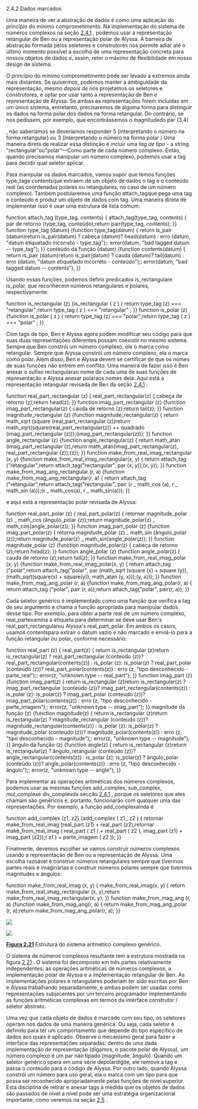 2.4.2 Dados marcados

Uma maneira de ver a abstração de dados é como uma aplicação do princípio do mínimo comprometimento. Na implementação do sistema de números complexos na seção [2.4.1](https://so45nujb3h4koud7nsjm2lne4u-ac4c6men2g7xr2a-github.translate.goog/sicp/chapters/2.4.1.html) , podemos usar a representação retangular de Ben ou a representação polar de Alyssa. A barreira de abstração formada pelos seletores e construtores nos permite adiar até o último momento possível a escolha de uma representação concreta para nossos objetos de dados e, assim, reter o máximo de flexibilidade em nosso design de sistema.

O princípio do mínimo comprometimento pode ser levado a extremos ainda mais distantes. Se quisermos, podemos manter a ambiguidade da representação, mesmo _depois de_ nós projetamos os seletores e construtores, e optar por usar tanto a representação de Ben _e_ representação de Alyssa. Se ambas as representações forem incluídas em um único sistema, entretanto, precisaremos de alguma forma para distinguir os dados na forma polar dos dados na forma retangular. Do contrário, se nos pedissem, por exemplo, que encontrássemos o magnitudedo par (3,4)

, não saberíamos se deveríamos responder 5 (interpretando o número na forma retangular) ou 3 (interpretando o número na forma polar ) Uma maneira direta de realizar essa distinção é incluir uma _tag de tipo_ - a string "rectangular"ou"polar"—Como parte de cada número complexo. Então, quando precisamos manipular um número complexo, podemos usar a tag para decidir qual seletor aplicar.

Para manipular os dados marcados, vamos supor que temos funções type_tage contentsque extraem de um objeto de dados o tag e o conteúdo real (as coordenadas polares ou retangulares, no caso de um número complexo). Também postularemos uma função attach_tagque pega uma tag e conteúdo e produz um objeto de dados com tag. Uma maneira direta de implementar isso é usar uma estrutura de lista comum:

function attach_tag (type_tag, contents) { attach_tag(type_tag, contents) { par de retorno (type_tag, conteúdo);return pair(type_tag, contents); }} function type_tag (datum) {function type_tag(datum) { return is_pair (datum)return is_pair(datum) ? cabeça (datum)? head(datum) : erro (datum, "datum etiquetado incorreto - type_tag");: error(datum, "bad tagged datum -- type_tag"); }} conteúdo da função (datum) {function contents(datum) { return is_pair (datum)return is_pair(datum) ? cauda (datum)? tail(datum) : erro (datum, "datum etiquetado incorreto - conteúdo");: error(datum, "bad tagged datum -- contents"); }}

Usando essas funções, podemos definir predicados is_rectangulare is_polar, que reconhecem números retangulares e polares, respectivamente:

function is_rectangular (z) {is_rectangular ( z ) { return type_tag (z) === "retangular";return type_tag ( z ) === "retangular" ; }} function is_polar (z) {function is_polar ( z ) { return type_tag (z) === "polar";return type_tag ( z ) === "polar" ; }}

Com tags de tipo, Ben e Alyssa agora podem modificar seu código para que suas duas representações diferentes possam coexistir no mesmo sistema. Sempre que Ben constrói um número complexo, ele o marca como retangular. Sempre que Alyssa constrói um número complexo, ela o marca como polar. Além disso, Ben e Alyssa devem se certificar de que os nomes de suas funções não entrem em conflito. Uma maneira de fazer isso é Ben anexar o sufixo rectangularao nome de cada uma de suas funções de representação e Alyssa anexar polaraos nomes dela. Aqui está a representação retangular revisada de Ben da seção [2.4.1](https://so45nujb3h4koud7nsjm2lne4u-ac4c6men2g7xr2a-github.translate.goog/sicp/chapters/2.4.1.html) :

function real_part_rectangular (z) { real_part_rectangular(z) { cabeça de retorno (z);return head(z); }} function imag_part_rectangular (z) {function imag_part_rectangular(z) { cauda de retorno (z);return tail(z); }} function magnitude_rectangular (z) {function magnitude_rectangular(z) { return math_sqrt (square (real_part_rectangular (z))return math_sqrt(square(real_part_rectangular(z)) ++ quadrado (imag_part_rectangular (z)));(imag_part_rectangular(z))); }} function angle_rectangular (z) {function angle_rectangular(z) { return math_atan (imag_part_rectangular (z),return math_atan(imag_part_rectangular(z), real_part_rectangular (z));(z)); }} function make_from_real_imag_rectangular (x, y) {function make_from_real_imag_rectangular(x, y) { return attach_tag ("retangular",return attach_tag("rectangular", par (x, y));(x, y)); }} function make_from_mag_ang_rectangular (r, a) {function make_from_mag_ang_rectangular(r, a) { return attach_tag ("retangular",return attach_tag("rectangular", pair (r _ math_cos (a), r _ math_sin (a)));(r _ math_cos(a), r _ math_sin(a))); }}

e aqui está a representação polar revisada de Alyssa:

function real_part_polar (z) { real_part_polar(z) { retornar magnitude_polar (z) _ math_cos (ângulo_polar (z));return magnitude_polar(z) _ math_cos(angle_polar(z)); }} function imag_part_polar (z) {function imag_part_polar(z) { retorna magnitude_polar (z) _ math_sin (ângulo_polar (z));return magnitude_polar(z) _ math_sin(angle_polar(z)); }} function magnitude_polar (z) {function magnitude_polar(z) { cabeça de retorno (z);return head(z); }} function angle_polar (z) {function angle_polar(z) { cauda de retorno (z);return tail(z); }} function make_from_real_imag_polar (x, y) {function make_from_real_imag_polar(x, y) { return attach_tag ("polar",return attach_tag("polar", par (math_sqrt (square (x) + square (y)),(math_sqrt(square(x) + square(y)), math_atan (y, x)));(y, x))); }} function make_from_mag_ang_polar (r, a) {function make_from_mag_ang_polar(r, a) { return attach_tag ("polar", pair (r, a));return attach_tag("polar", pair(r, a)); }}

Cada seletor genérico é implementado como uma função que verifica a tag de seu argumento e chama a função apropriada para manipular dados desse tipo. Por exemplo, para obter a parte real de um número complexo, real_partexamina a etiqueta para determinar se deve usar Ben's real_part_rectangularou Alyssa's real_part_polar. Em ambos os casos, usamos contentspara extrair o datum vazio e não marcado e enviá-lo para a função retangular ou polar, conforme necessário:

function real_part (z) { real_part(z) { return is_rectangular (z)return is_rectangular(z) ? real_part_rectangular (conteúdo (z))? real_part_rectangular(contents(z)) : is_polar (z): is_polar(z) ? real_part_polar (conteúdo (z))? real_part_polar(contents(z)) : erro (z, "tipo desconhecido - parte_real");: error(z, "unknown type -- real_part"); }} function imag_part (z) {function imag_part(z) { return is_rectangular (z)return is_rectangular(z) ? imag_part_rectangular (conteúdo (z))? imag_part_rectangular(contents(z)) : is_polar (z): is_polar(z) ? imag_part_polar (conteúdo (z))? imag_part_polar(contents(z)) : erro (z, "tipo desconhecido - parte_imagem");: error(z, "unknown type -- imag_part"); }} magnitude da função (z) {function magnitude(z) { return is_rectangular (z)return is_rectangular(z) ? magnitude_rectangular (conteúdo (z))? magnitude_rectangular(contents(z)) : is_polar (z): is_polar(z) ? magnitude_polar (conteúdo (z))? magnitude_polar(contents(z)) : erro (z, "tipo desconhecido - magnitude");: error(z, "unknown type -- magnitude"); }} ângulo da função (z) {function angle(z) { return is_rectangular (z)return is_rectangular(z) ? ângulo_retangular (conteúdo (z))? angle_rectangular(contents(z)) : is_polar (z): is_polar(z) ? ângulo_polar (conteúdo (z))? angle_polar(contents(z)) : erro (z, "tipo desconhecido - ângulo");: error(z, "unknown type -- angle"); }}

Para implementar as operações aritméticas dos números complexos, podemos usar as mesmas funções add_complex, sub_complex, mul_complexe div_complexda secção [2.4.1](https://so45nujb3h4koud7nsjm2lne4u-ac4c6men2g7xr2a-github.translate.goog/sicp/chapters/2.4.1.html) , porque os seletores que eles chamam são genéricos e, portanto, funcionarão com qualquer uma das representações. Por exemplo, a função add_complexainda é

function add_complex (z1, z2) {add_complex ( z1 , z2 ) { retornar make_from_real_imag (real_part (z1) + real_part (z2),retornar make_from_real_imag ( real_part ( z1 ) + real_part ( z2 ), imag_part (z1) + imag_part (z2));( z1 ) + parte_imagem ( z2 )); }}

Finalmente, devemos escolher se vamos construir números complexos usando a representação de Ben ou a representação de Alyssa. Uma escolha razoável é construir números retangulares sempre que tivermos partes reais e imaginárias e construir números polares sempre que tivermos magnitudes e ângulos:

function make_from_real_imag (x, y) { make_from_real_imag(x, y) { return make_from_real_imag_rectangular (x, y);return make_from_real_imag_rectangular(x, y); }} function make_from_mag_ang (r, a) {function make_from_mag_ang(r, a) { return make_from_mag_ang_polar (r, a);return make_from_mag_ang_polar(r, a); }}

![](https://source-academy.github.io/sicp/img_javascript/ch2-Z-G-62.svg)

![](https://source-academy.github.io/sicp/img_javascript/ch2-Z-G-62.svg)

**[Figura 2.21](https://so45nujb3h4koud7nsjm2lne4u-ac4c6men2g7xr2a-github.translate.goog/sicp/chapters/2.4.2.html#fig_2.21)** Estrutura do sistema aritmético complexo genérico.

O sistema de números complexos resultante tem a estrutura mostrada na figura [2,21](https://so45nujb3h4koud7nsjm2lne4u-ac4c6men2g7xr2a-github.translate.goog/sicp/chapters/2.4.2.html#fig_2.21) . O sistema foi decomposto em três partes relativamente independentes: as operações aritméticas de números complexos, a implementação polar de Alyssa e a implementação retangular de Ben. As implementações polares e retangulares poderiam ter sido escritas por Ben e Alyssa trabalhando separadamente, e ambas podem ser usadas como representações subjacentes por um terceiro programador implementando as funções aritméticas complexas em termos da interface construtor / seletor abstrato.

Uma vez que cada objeto de dados é marcado com seu tipo, os seletores operam nos dados de uma maneira genérica. Ou seja, cada seletor é definido para ter um comportamento que depende do tipo específico de dados aos quais é aplicado. Observe o mecanismo geral para fazer a interface das representações separadas: dentro de uma dada implementação de representação (digamos, o pacote polar de Alyssa), um número complexo é um par não tipado (magnitude, ângulo). Quando um seletor genérico opera em uma série depolardigite, ele remove a tag e passa o conteúdo para o código de Alyssa. Por outro lado, quando Alyssa constrói um número para uso geral, ela o marca com um tipo para que possa ser reconhecido apropriadamente pelas funções de nível superior. Esta disciplina de retirar e anexar tags à medida que os objetos de dados são passados ​​de nível a nível pode ser uma estratégia organizacional importante, como veremos na seção [2,5](https://so45nujb3h4koud7nsjm2lne4u-ac4c6men2g7xr2a-github.translate.goog/sicp/chapters/2.5.html) .
